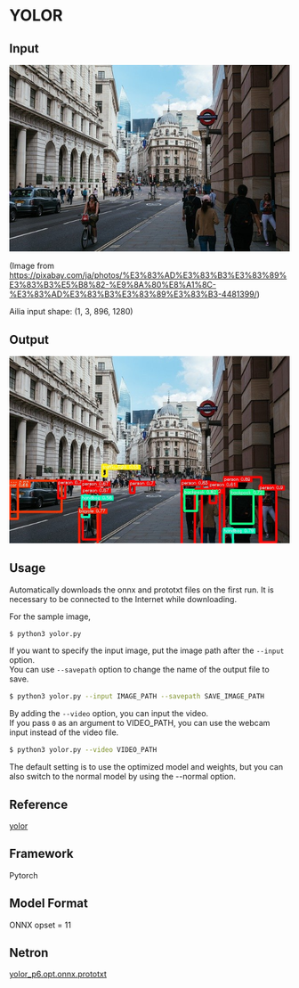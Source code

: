 # YOLOR

## Input

![Input](input.jpg)

(Image from https://pixabay.com/ja/photos/%E3%83%AD%E3%83%B3%E3%83%89%E3%83%B3%E5%B8%82-%E9%8A%80%E8%A1%8C-%E3%83%AD%E3%83%B3%E3%83%89%E3%83%B3-4481399/)

Ailia input shape: (1, 3, 896, 1280)

## Output

![Output](output.jpg)

## Usage

Automatically downloads the onnx and prototxt files on the first run. It is necessary to be connected to the Internet
while downloading.

For the sample image,

``` bash
$ python3 yolor.py
```

If you want to specify the input image, put the image path after the `--input` option.  
You can use `--savepath` option to change the name of the output file to save.

```bash
$ python3 yolor.py --input IMAGE_PATH --savepath SAVE_IMAGE_PATH
```

By adding the `--video` option, you can input the video.   
If you pass `0` as an argument to VIDEO_PATH, you can use the webcam input instead of the video file.

```bash
$ python3 yolor.py --video VIDEO_PATH
```

The default setting is to use the optimized model and weights, but you can also switch to the normal model by using the
--normal option.

## Reference

[yolor](https://github.com/WongKinYiu/yolor/tree/paper)

## Framework

Pytorch

## Model Format

ONNX opset = 11

## Netron

[yolor_p6.opt.onnx.prototxt](https://netron.app/?url=https://storage.googleapis.com/ailia-models/yolor/yolor_p6.opt.onnx.prototxt)
